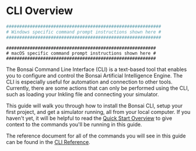 # CLI Overview

```powershell
###########################################################
# Windows specific command prompt instructions shown here #
###########################################################
```

```shell
#########################################################
# macOS specific command prompt instructions shown here #
#########################################################
```

The Bonsai Command Line Interface (CLI) is a text-based tool that enables you to configure and control the Bonsai Artificial Intelligence Engine. The CLI is especially useful for automation and connection to other tools. Currently, there are some actions that can only be performed using the CLI, such as loading your Inkling file and connecting your simulator.

This guide will walk you through how to install the Bonsai CLI, setup your first project, and get a simulator running, all from your local computer. If you haven't yet, it will be helpful to read the [Quick Start Overview][2] to give context to the commands you'll be running in this guide.

The reference document for all of the commands you will see in this guide can be found in the [CLI Reference][1].

[1]: ../references/cli-reference.html
[2]: ./getting-started.html